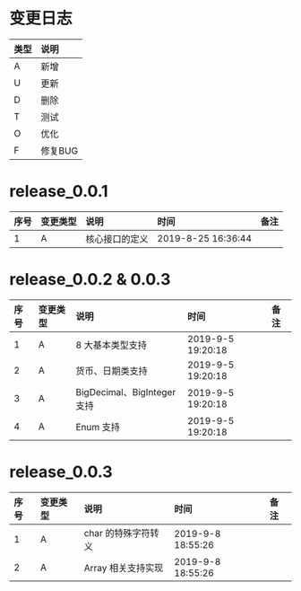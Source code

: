 # 变更日志

| 类型 | 说明 |
|:----|:----|
| A | 新增 |
| U | 更新 |
| D | 删除 |
| T | 测试 |
| O | 优化 |
| F | 修复BUG |

# release_0.0.1

| 序号 | 变更类型 | 说明 | 时间 | 备注 |
|:---|:---|:---|:---|:--|
| 1 | A | 核心接口的定义 | 2019-8-25 16:36:44 | |

# release_0.0.2 & 0.0.3

| 序号 | 变更类型 | 说明 | 时间 | 备注 |
|:---|:---|:---|:---|:--|
| 1 | A | 8 大基本类型支持 | 2019-9-5 19:20:18 | |
| 2 | A | 货币、日期类支持 | 2019-9-5 19:20:18 | |
| 3 | A | BigDecimal、BigInteger 支持 | 2019-9-5 19:20:18 | |
| 4 | A | Enum 支持 | 2019-9-5 19:20:18 | |


# release_0.0.3

| 序号 | 变更类型 | 说明 | 时间 | 备注 |
|:---|:---|:---|:---|:--|
| 1 | A | char 的特殊字符转义 | 2019-9-8 18:55:26 | |
| 2 | A | Array 相关支持实现 | 2019-9-8 18:55:26 | |
